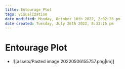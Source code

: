 ```yaml
---
title: Entourage Plot
tags: visualization
date modified: Monday, October 10th 2022, 2:02:28 pm
date created: Tuesday, July 26th 2022, 8:33:15 pm
---
```


# Entourage Plot
- ![[assets/Pasted image 20220506155757.png|im]]

